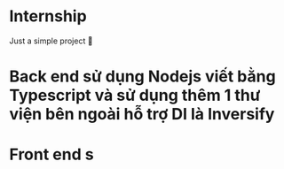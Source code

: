 # Internship
Just a simple project :rocket:
# Back end sử dụng Nodejs viết bằng Typescript và sử dụng thêm 1 thư viện bên ngoài hỗ trợ DI là Inversify
# Front end s

